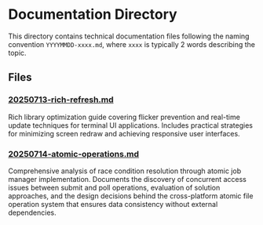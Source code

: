 # Documentation Directory

This directory contains technical documentation files following the naming convention `YYYYMMDD-xxxx.md`, where `xxxx` is typically 2 words describing the topic.

## Files

### [20250713-rich-refresh.md](./20250713-rich-refresh.md)
Rich library optimization guide covering flicker prevention and real-time update techniques for terminal UI applications. Includes practical strategies for minimizing screen redraw and achieving responsive user interfaces.

### [20250714-atomic-operations.md](./20250714-atomic-operations.md)
Comprehensive analysis of race condition resolution through atomic job manager implementation. Documents the discovery of concurrent access issues between submit and poll operations, evaluation of solution approaches, and the design decisions behind the cross-platform atomic file operation system that ensures data consistency without external dependencies.